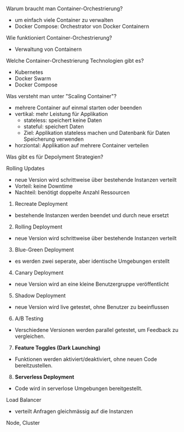 Warum braucht man Container-Orchestrierung?
- um einfach viele Container zu verwalten
- Docker Compose: Orchestrator von Docker Containern

Wie funktioniert Container-Orchestrierung?
- Verwaltung von Containern

Welche Container-Orchestrierung Technologien gibt es?
- Kubernetes
- Docker Swarm
- Docker Compose

Was versteht man unter "Scaling Container"?
- mehrere Container auf einmal starten oder beenden
- vertikal: mehr Leistung für Applikation
    - stateless: speichert keine Daten
    - stateful: speichert Daten
    - Ziel: Applikation stateless machen und Datenbank für Daten Speicherung verwenden
- horziontal: Applikation auf mehrere Container verteilen

Was gibt es für Depolyment Strategien?

Rolling Updates
- neue Version wird schrittweise über bestehende Instanzen verteilt
- Vorteil: keine Downtime
- Nachteil: benötigt doppelte Anzahl Ressourcen

1. Recreate Deployment
  - bestehende Instanzen werden beendet und durch neue ersetzt
2. Rolling Deployment
  - neue Version wird schrittweise über bestehende Instanzen verteilt
3. Blue-Green Deployment
  - es werden zwei seperate, aber identische Umgebungen erstellt
4. Canary Deployment
  - neue Version wird an eine kleine Benutzergruppe veröffentlicht
5. Shadow Deployment
  - neue Version wird live getestet, ohne Benutzer zu beeinflussen
6. A/B Testing
- Verschiedene Versionen werden parallel getestet, um Feedback zu vergleichen.  
7. **Feature Toggles (Dark Launching)**
- Funktionen werden aktiviert/deaktiviert, ohne neuen Code bereitzustellen.
8. **Serverless Deployment**
- Code wird in serverlose Umgebungen bereitgestellt.


Load Balancer
- verteilt Anfragen gleichmässig auf die Instanzen



Node, Cluster
